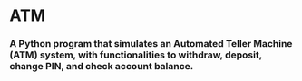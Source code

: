 # ATM
### A Python program that simulates an Automated Teller Machine (ATM) system, with functionalities to withdraw, deposit, change PIN, and check account balance.
